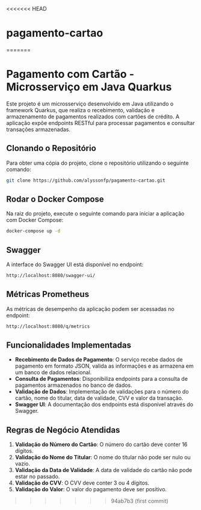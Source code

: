 <<<<<<< HEAD
# pagamento-cartao
=======
# Pagamento com Cartão - Microsserviço em Java Quarkus

Este projeto é um microsserviço desenvolvido em Java utilizando o framework Quarkus, que realiza o recebimento, validação e armazenamento de pagamentos realizados com cartões de crédito. A aplicação expõe endpoints RESTful para processar pagamentos e consultar transações armazenadas.

## Clonando o Repositório

Para obter uma cópia do projeto, clone o repositório utilizando o seguinte comando:

```bash
git clone https://github.com/alyssonfp/pagamento-cartao.git
```

## Rodar o Docker Compose

Na raiz do projeto, execute o seguinte comando para iniciar a aplicação com Docker Compose:

```bash
docker-compose up -d
```

## Swagger

A interface do Swagger UI está disponível no endpoint:

```bash
http://localhost:8080/swagger-ui/
```

## Métricas Prometheus

As métricas de desempenho da aplicação podem ser acessadas no endpoint:

```bash
http://localhost:8080/q/metrics
```

## Funcionalidades Implementadas

- **Recebimento de Dados de Pagamento**: O serviço recebe dados de pagamento em formato JSON, valida as informações e as armazena em um banco de dados relacional.
- **Consulta de Pagamentos**: Disponibiliza endpoints para a consulta de pagamentos armazenados no banco de dados.
- **Validação de Dados**: Implementação de validações para o número do cartão, nome do titular, data de validade, CVV e valor da transação.
- **Swagger UI**: A documentação dos endpoints está disponível através do Swagger.

## Regras de Negócio Atendidas

1. **Validação do Número do Cartão**: O número do cartão deve conter 16 dígitos.
2. **Validação do Nome do Titular**: O nome do titular não pode ser nulo ou vazio.
3. **Validação da Data de Validade**: A data de validade do cartão não pode estar no passado.
4. **Validação do CVV**: O CVV deve conter 3 ou 4 dígitos.
5. **Validação do Valor**: O valor do pagamento deve ser positivo.
>>>>>>> 94ab7b3 (first commit)
